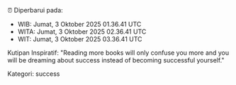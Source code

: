 ⏰ Diperbarui pada:
- WIB: Jumat, 3 Oktober 2025 01.36.41 UTC
- WITA: Jumat, 3 Oktober 2025 02.36.41 UTC
- WIT: Jumat, 3 Oktober 2025 03.36.41 UTC

Kutipan Inspiratif:
"Reading more books will only confuse you more and you will be dreaming about success instead of becoming successful yourself."


Kategori: success

